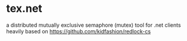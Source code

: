 # tex.net
a distributed mutually exclusive semaphore (mutex) tool for .net clients heavily based on https://github.com/kidfashion/redlock-cs
